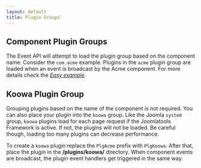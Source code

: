 ```yaml
---
layout: default
title: Plugin Groups
---        
```

        
## Component Plugin Groups

The Event API will attempt to load the plugin group based on the component name. Consider the `com_acme` example. Plugins in the `acme` plugin group are loaded when an event is broadcast by the Acme component. For more details check the [_Easy example_](/framework/plugins.html#easy-example).

## Koowa Plugin Group

Grouping plugins based on the name of the component is not required. You can also place your plugin into the `koowa` group. Like the Joomla `system` group, `koowa` plugins load for each page request if the Joomlatools Framework is active. If not, the plugins will not be loaded. Be careful though, loading too many plugins can decrease performance.

To create a `koowa` plugin replace the `PlgAcme` prefix with `PlgKoowa`. After that, place the plugin in the **/plugins/koowa/** directory.  When component events are broadcast, the plugin event handlers get triggered in the same way.

